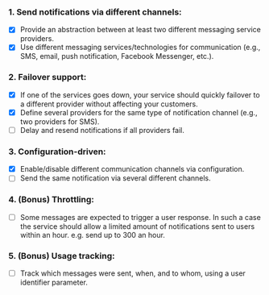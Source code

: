 ### 1. Send notifications via different channels:
- [x] Provide an abstraction between at least two different messaging service providers. 
- [x] Use different messaging services/technologies for communication (e.g., SMS, email, push notification, Facebook Messenger, etc.).

### 2. Failover support:
- [x] If one of the services goes down, your service should quickly failover to a different provider without affecting your customers.
- [x] Define several providers for the same type of notification channel (e.g., two providers for SMS).
- [ ] Delay and resend notifications if all providers fail.

### 3. Configuration-driven:
- [x] Enable/disable different communication channels via configuration.
- [ ] Send the same notification via several different channels.

### 4. (Bonus) Throttling:
- [ ] Some messages are expected to trigger a user response. In such a case the service should allow a limited amount of notifications sent to users within an hour. e.g. send up to 300 an hour.

### 5. (Bonus) Usage tracking:
- [ ] Track which messages were sent, when, and to whom, using a user identifier parameter.
